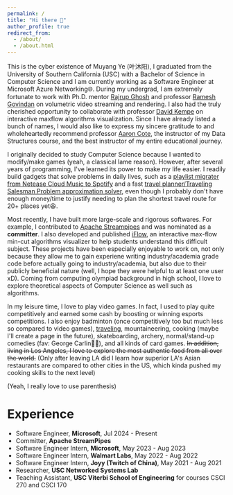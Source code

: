 ```yaml
---
permalink: /
title: "Hi there 👋"
author_profile: true
redirect_from: 
  - /about/
  - /about.html
---
```


This is the cyber existence of Muyang Ye (叶沐阳), I graduated from the University of Southern California (USC) with a Bachelor of Science in Computer Science and I am currently working as a Software Engineer at Microsoft Azure Networking🌐. During my undergrad, I am extremely fortunate to work with Ph.D. mentor [Rajrup Ghosh](https://nsl.usc.edu/people/rajrup-ghosh/) and professor [Ramesh Govindan](https://govindan.usc.edu/) on volumetric video streaming and rendering. I also had the truly cherished opportunity to collaborate with professor [David Kempe](https://www.david-kempe.com/) on interactive maxflow algorithms visualization. Since I have already listed a bunch of names, I would also like to express my sincere gratitude to and wholeheartedly recommend professor [Aaron Cote](https://viterbi-web.usc.edu/~aaroncot/), the instructor of my Data Structures course, and the best instructor of my entire educational journey.

I originally decided to study Computer Science because I wanted to modify/make games (yeah, a classical lame reason). However, after several years of programming, I've learned its power to make my life easier. I readily build gadgets that solve problems in daily lives, such as a [playlist migrater from Netease Cloud Music to Spotify](https://github.com/muyangye/Netease_To_Spotify) and a fast [travel planner/Traveling Salesman Problem approximation solver](https://github.com/muyangye/Traveling_Salesman_Solver_Google_Maps), even though I probably don't have enough money/time to justify needing to plan the shortest travel route for 20+ places yet😆.

Most recently, I have built more large-scale and rigorous softwares. For example, I contributed to [Apache Streampipes](https://github.com/apache/streampipes) and was nominated as a **committer**. I also developed and published [iFlow](https://github.com/Maxflow-Visualization/iFlow), an interactive max-flow min-cut algorithms visualizer to help students understand this difficult subject. These projects have been especially enjoyable to work on, not only because they allow me to gain experiene writing industry/academia grade code before actually going to industry/academia, but also due to their publicly beneficial nature (well, I hope they were helpful to at least one user xD). Coming from computing olympiad background in high school, I love to explore theoretical aspects of Computer Science as well such as algorithms.

<!-- In my leisure time, I love to play video games. In fact, I used to play quite competitively (mainly League of Legends, its mobile version, and Hearthstone, I am pretty bad at FPS): ranked top 1000 end of season out of more than 300,000,000 players, escaped classes to go to [PC bangs](https://en.wikipedia.org/wiki/PC_bang) when I was 11 (they provided fake IDs :P), and earned some cash by boosting or companionship. I really enjoy the 120% focus, physical excitement/exhaustment, and teamwork in top-ranked matches. Below are some photos of me winning/participating at major esports competitions:

<p align="center">
  <img src="/images/games/1.jpg" width="222" style="margin-right: 20px;"/>
  <img src="/images/games/2.jpg" width="222" style="margin-right: 20px;"/>
  <img src="/images/games/3.jpg" width="222"/>
</p>

However, I decided to stop playing so much for two reasons. First, I realized I probably need to get some good education, and keeping competitive at those games really does take a lot of time as I need to keep up with new patches. Second, there exists way too many "actors" who'd intentionally lose for up to $1000 compensation each game that makes solo queue basically unplayable. That being said, nowadays I still play a bit of single-player games. My top 3 are Mass Effect Series, Legend of Zelda TOTK/BOTW, Life Is Strange I, followed closely by various games (more like DLCs, lol) by CDPR. I guess I am just a huge Tolkien style fantasy nerd! -->

In my leisure time, I love to play video games. In fact, I used to play quite competitively and earned some cash by boosting or winning esports competitions. I also enjoy badminton (once competitively too but much less so compared to video games), [traveling](https://muyangye.github.io/places/), mountaineering, cooking (maybe I'll create a page in the future), skateboarding, archery, normal/stand-up comedies (fav: George Carlin👨‍🦳), and all kinds of card games. <del>In addition, living in Los Angeles, I love to explore the most authentic food from all over the world.</del> (Only after leaving LA did I learn how superior LA's Asian restaurants are compared to other cities in the US, which kinda pushed my cooking skills to the next level)

(Yeah, I really love to use parenthesis)

Experience
======
<ul style="padding-left: 20px">
  <li>Software Engineer, <strong>Microsoft</strong>, Jul 2024 - Present</li>
  <li>Committer, <strong>Apache StreamPipes</strong></li>
  <li>Software Engineer Intern, <strong>Microsoft</strong>, May 2023 - Aug 2023</li>
  <li>Software Engineer Intern, <strong>Walmart Labs</strong>, May 2022 - Aug 2022</li>
  <li>Software Engineer Intern, <strong>Joyy (Twitch of China)</strong>, May 2021 - Aug 2021</li>
  <li>Researcher, <strong>USC Networked Systems Lab</strong></li>
  <li>Teaching Assistant, <strong>USC Viterbi School of Engineering</strong> for courses CSCI 270 and CSCI 170</li>
</ul>